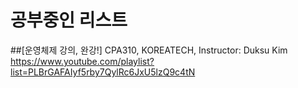 # 공부중인 리스트


##[운영체제 강의, 완강!]
CPA310, KOREATECH, Instructor: Duksu Kim
https://www.youtube.com/playlist?list=PLBrGAFAIyf5rby7QylRc6JxU5lzQ9c4tN
